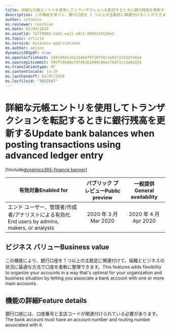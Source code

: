 ```yaml
---
title: 詳細な元帳エントリを使用してトランザクションを転記するときに銀行残高を更新する
description: この機能を使うと、銀行口座を 1 つ以上の主勘定に関連付けることができます。
author: relnotes
ms.reviewer: roschlom
ms.date: 02/04/2020
ms.assetid: 7a7f888d-2a42-ea11-a812-000d3a563be2
ms.topic: article
ms.service: business-applications
ms.author: aolson
dynamics365pdf: true
ms.openlocfilehash: 1047d0413eb15d6470f20f58c5e6572333d7e0a4
ms.sourcegitcommit: 99df54b08ef3f481b1999c80acfbd71cc3a0e591
ms.translationtype: HT
ms.contentlocale: ja-JP
ms.lasthandoff: 02/07/2020
ms.locfileid: "3032567"
---
```

# <a name="update-bank-balances-when-posting-transactions-using-advanced-ledger-entry"></a><span data-ttu-id="d2e2a-103">詳細な元帳エントリを使用してトランザクションを転記するときに銀行残高を更新する</span><span class="sxs-lookup"><span data-stu-id="d2e2a-103">Update bank balances when posting transactions using advanced ledger entry</span></span>
[!include[dynamics365-finance banner](../includes/dynamics365-finance.md)]

| <span data-ttu-id="d2e2a-104">有効対象</span><span class="sxs-lookup"><span data-stu-id="d2e2a-104">Enabled for</span></span>    |  <span data-ttu-id="d2e2a-105">パブリック プレビュー</span><span class="sxs-lookup"><span data-stu-id="d2e2a-105">Public preview</span></span> | <span data-ttu-id="d2e2a-106">一般提供</span><span class="sxs-lookup"><span data-stu-id="d2e2a-106">General availability</span></span> | 
| ---------- | :----------: |:----------: |
|<span data-ttu-id="d2e2a-107">エンド ユーザー、管理者/作成者/アナリストによる有効化</span><span class="sxs-lookup"><span data-stu-id="d2e2a-107">End users by admins, makers, or analysts</span></span>|<span data-ttu-id="d2e2a-108">2020 年 3 月</span><span class="sxs-lookup"><span data-stu-id="d2e2a-108">Mar 2020</span></span>| <span data-ttu-id="d2e2a-109">2020 年 4 月</span><span class="sxs-lookup"><span data-stu-id="d2e2a-109">Apr 2020</span></span>|


## <a name="business-value"></a><span data-ttu-id="d2e2a-110">ビジネス バリュー</span><span class="sxs-lookup"><span data-stu-id="d2e2a-110">Business value</span></span>
<!-- bv start -->
<span data-ttu-id="d2e2a-111">この機能により、銀行口座を 1 つ以上の主勘定に関連付けて、組織とビジネスの状況に最適な方法で口座を柔軟に整理できます。</span><span class="sxs-lookup"><span data-stu-id="d2e2a-111">This features adds flexibility to organize your accounts in a way that's optimal for your organization and business situation by letting you associate a bank account with one or more main accounts.</span></span> 
<!-- bv end -->



## <a name="feature-details"></a><span data-ttu-id="d2e2a-112">機能の詳細</span><span class="sxs-lookup"><span data-stu-id="d2e2a-112">Feature details</span></span>
<!--feature detail start -->
<span data-ttu-id="d2e2a-113">銀行口座には、口座番号と支店コードが関連付けられている必要があります。</span><span class="sxs-lookup"><span data-stu-id="d2e2a-113">The bank account must have an account number and routing number associated with it.</span></span>
<!--feature detail end -->









